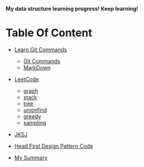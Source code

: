 **My data structure learning progress!
Keep learning!**

# Table Of Content
- [Learn Git Commands](https://github.com/weltond/DataStructure/tree/master/Learn%20Git)
  - [Git Commands](https://github.com/weltond/DataStructure/blob/master/Learn%20Git/git_commands.txt)
  - [MarkDown](https://github.com/weltond/DataStructure/blob/master/Learn%20Git/MarkDown.md)
- [LeetCode](https://github.com/weltond/DataStructure/tree/master/LeetCode)
  - [graph](https://github.com/weltond/DataStructure/tree/master/LeetCode/graph)
  - [stack](https://github.com/weltond/DataStructure/tree/master/LeetCode/stack)
  - [tree](https://github.com/weltond/DataStructure/tree/master/LeetCode/tree)
  - [unionfind](https://github.com/weltond/DataStructure/tree/master/LeetCode/unionfind)
  - [greedy](https://github.com/weltond/DataStructure/tree/master/LeetCode/greedy)
  - [sampling](https://github.com/weltond/DataStructure/tree/master/LeetCode/Sampling)
  
- [JKSJ](https://github.com/weltond/DataStructure/tree/master/DataStructure_JKSJ)
- [Head First Design Pattern Code](https://github.com/weltond/DataStructure/tree/master/Head-First-Design-Patterns-master)
- [My Summary](https://github.com/weltond/DataStructure/tree/master/MySummary)

